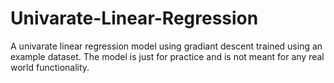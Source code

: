 # Univarate-Linear-Regression
A univarate linear regression model using gradiant descent trained using an example dataset. The model is just for practice and is not meant for any real world functionality.
